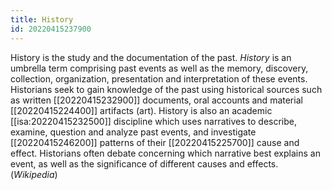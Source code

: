```yaml
---
title: History
id: 20220415237900
---
```


History is the study and the documentation of the past. *History* is an umbrella term comprising past events as well as the memory, discovery, collection, organization, presentation and interpretation of these events. Historians seek to gain knowledge of the past using historical sources such as written [[20220415232900]] documents, oral accounts and material [[20220415224400]] artifacts (art). History is also an academic [[isa:20220415232500]] discipline which uses narratives to describe, examine, question and analyze past events, and investigate [[20220415246200]] patterns of their [[20220415225700]] cause and effect. Historians often debate concerning which narrative best explains an event, as well as the significance of different causes and effects. (*Wikipedia*)
